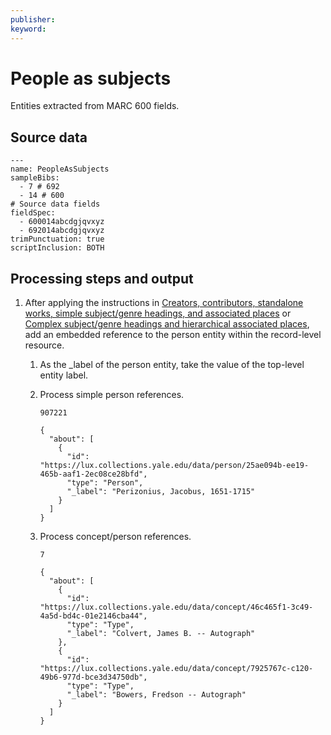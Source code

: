 ```yaml
---
publisher: 
keyword: 
---
```


# People as subjects

Entities extracted from MARC 600 fields.

## Source data

```
---
name: PeopleAsSubjects
sampleBibs:
  - 7 # 692
  - 14 # 600
# Source data fields
fieldSpec:
  - 600014abcdgjqvxyz
  - 692014abcdgjqvxyz
trimPunctuation: true
scriptInclusion: BOTH
```

## Processing steps and output

1.  After applying the instructions in [Creators, contributors, standalone works, simple subject/genre headings, and associated places](../tasks/concepts/simple_subject_headings.md) or [Complex subject/genre headings and hierarchical associated places](../tasks/concepts/complex_subject_headings.md), add an embedded reference to the person entity within the record-level resource.

    1.  As the \_label of the person entity, take the value of the top-level entity label.

    2.  Process simple person references.

        `907221`

        ```
        {
          "about": [
            {
              "id": "https://lux.collections.yale.edu/data/person/25ae094b-ee19-465b-aaf1-2ec08ce28bfd",
              "type": "Person",
              "_label": "Perizonius, Jacobus, 1651-1715"
            }
          ]
        }
        ```

    3.  Process concept/person references.

        `7`

        ```
        {
          "about": [
            {
              "id": "https://lux.collections.yale.edu/data/concept/46c465f1-3c49-4a5d-bd4c-01e2146cba44",
              "type": "Type",
              "_label": "Colvert, James B. -- Autograph"
            },
            {
              "id": "https://lux.collections.yale.edu/data/concept/7925767c-c120-49b6-977d-bce3d34750db",
              "type": "Type",
              "_label": "Bowers, Fredson -- Autograph"
            }
          ]
        }
        ```


